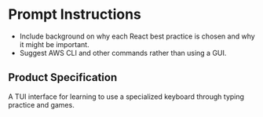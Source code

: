 # Prompt Instructions

* Include background on why each React best practice is chosen and why it might be important.
* Suggest AWS CLI and other commands rather than using a GUI. 

## Product Specification

A TUI interface for learning to use a specialized keyboard through typing practice and games.

